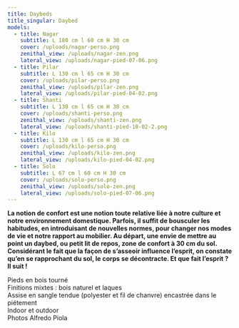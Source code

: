 ```yaml
---
title: Daybeds
title_singular: Daybed
models:
  - title: Nagar
    subtitle: L 180 cm l 60 cm H 30 cm
    cover: /uploads/nagar-perso.png
    zenithal_view: /uploads/nagar-zen.png
    lateral_view: /uploads/nagar-pied-07-06.png
  - title: Pilar
    subtitle: L 130 cm l 65 cm H 30 cm
    cover: /uploads/pilar-perso.png
    zenithal_view: /uploads/pilar-zen.png
    lateral_view: /uploads/pilar-pied-04-02.png
  - title: Shanti
    subtitle: L 130 cm l 65 cm H 30 cm
    cover: /uploads/shanti-perso.png
    zenithal_view: /uploads/shanti-zen.png
    lateral_view: /uploads/shanti-pied-10-02-2.png
  - title: Kilo
    subtitle: L 130 cm l 65 cm H 30 cm
    cover: /uploads/kilo-perso.png
    zenithal_view: /uploads/kilo-zen.png
    lateral_view: /uploads/kilo-pied-04-02.png
  - title: Solo
    subtitle: L 67 cm l 60 cm H 30 cm
    cover: /uploads/solo-perso.png
    zenithal_view: /uploads/solo-zen.png
    lateral_view: /uploads/solo-pied-07-06.png
---
```


**La notion de confort est une notion toute relative liée à notre culture et notre environnement domestique. Parfois, il suffit de bousculer les habitudes, en introduisant de nouvelles normes, pour changer nos modes de vie et notre rapport au mobilier. Au départ, une envie de mettre au point un daybed, ou petit lit de repos, zone de confort à 30 cm du sol. Considérant le fait que la façon de s’asseoir influence l’esprit, on constate qu’en se rapprochant du sol, le corps se décontracte. Et que fait l’esprit ? Il suit !**

Pieds en bois tourné  
Finitions mixtes : bois naturel et laques  
Assise en sangle tendue (polyester et fil de chanvre) encastrée dans le piétement  
Indoor et outdoor  
Photos Alfredo Piola
